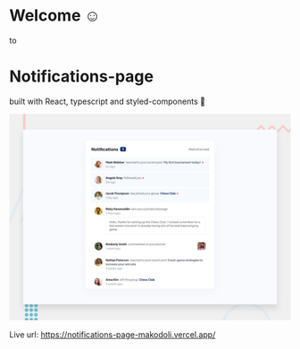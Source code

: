 # Welcome ☺ 

to

# Notifications-page

built with React, typescript and styled-components 💅

![preview](desktop-preview.jpg)

Live url: https://notifications-page-makodoli.vercel.app/
